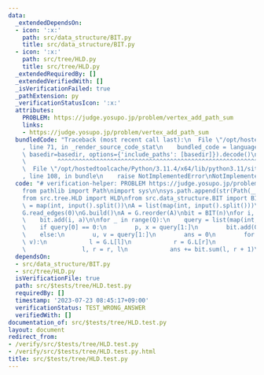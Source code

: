 ```yaml
---
data:
  _extendedDependsOn:
  - icon: ':x:'
    path: src/data_structure/BIT.py
    title: src/data_structure/BIT.py
  - icon: ':x:'
    path: src/tree/HLD.py
    title: src/tree/HLD.py
  _extendedRequiredBy: []
  _extendedVerifiedWith: []
  _isVerificationFailed: true
  _pathExtension: py
  _verificationStatusIcon: ':x:'
  attributes:
    PROBLEM: https://judge.yosupo.jp/problem/vertex_add_path_sum
    links:
    - https://judge.yosupo.jp/problem/vertex_add_path_sum
  bundledCode: "Traceback (most recent call last):\n  File \"/opt/hostedtoolcache/Python/3.11.4/x64/lib/python3.11/site-packages/onlinejudge_verify/documentation/build.py\"\
    , line 71, in _render_source_code_stat\n    bundled_code = language.bundle(stat.path,\
    \ basedir=basedir, options={'include_paths': [basedir]}).decode()\n          \
    \         ^^^^^^^^^^^^^^^^^^^^^^^^^^^^^^^^^^^^^^^^^^^^^^^^^^^^^^^^^^^^^^^^^^^^^^^^^^^^^^^^^\n\
    \  File \"/opt/hostedtoolcache/Python/3.11.4/x64/lib/python3.11/site-packages/onlinejudge_verify/languages/python.py\"\
    , line 108, in bundle\n    raise NotImplementedError\nNotImplementedError\n"
  code: "# verification-helper: PROBLEM https://judge.yosupo.jp/problem/vertex_add_path_sum\n\
    from pathlib import Path\nimport sys\n\nsys.path.append(str(Path(__file__).resolve().parent.parent.parent.parent))\n\
    from src.tree.HLD import HLD\nfrom src.data_structure.BIT import BIT\n\n\nn, Q\
    \ = map(int, input().split())\nA = list(map(int, input().split()))\nG = HLD(n)\n\
    G.read_edges(0)\nG.build()\nA = G.reorder(A)\nbit = BIT(n)\nfor i, a in enumerate(A):\n\
    \    bit.add(i, a)\n\nfor _ in range(Q):\n    query = list(map(int, input().split()))\n\
    \    if query[0] == 0:\n        p, x = query[1:]\n        bit.add(G.L[p], x)\n\
    \    else:\n        u, v = query[1:]\n        ans = 0\n        for l, r in G.get_path(u,\
    \ v):\n            l = G.L[l]\n            r = G.L[r]\n            if l > r:\n\
    \                l, r = r, l\n            ans += bit.sum(l, r + 1)\n        print(ans)\n"
  dependsOn:
  - src/data_structure/BIT.py
  - src/tree/HLD.py
  isVerificationFile: true
  path: src/$tests/tree/HLD.test.py
  requiredBy: []
  timestamp: '2023-07-23 08:45:17+09:00'
  verificationStatus: TEST_WRONG_ANSWER
  verifiedWith: []
documentation_of: src/$tests/tree/HLD.test.py
layout: document
redirect_from:
- /verify/src/$tests/tree/HLD.test.py
- /verify/src/$tests/tree/HLD.test.py.html
title: src/$tests/tree/HLD.test.py
---
```

